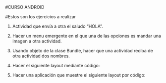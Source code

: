 #CURSO ANDROID

#Estos son los ejercicios a realizar

1. Actividad que envía a otra el saludo  “HOLA”.

2. Hacer un menu emergente en el que una de las opciones es mandar una imagen a otra actividad.

3. Usando objeto de la clase Bundle, hacer que una actividad  reciba de otra  actividad dos nombres.

4. Hacer el siguiente layout mediante código:

5. Hacer  una aplicación que muestre el siguiente layout por código: 
